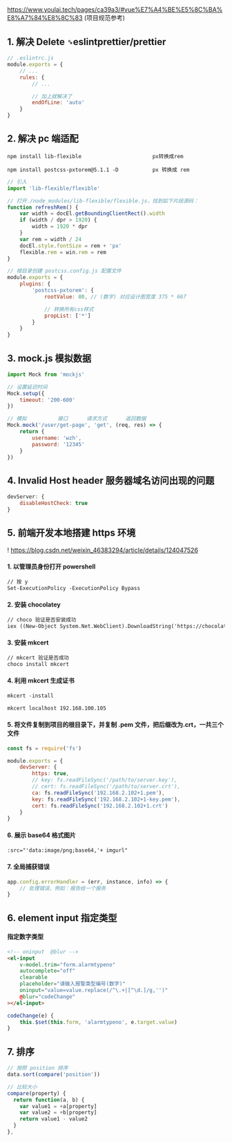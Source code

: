 ##

##

https://www.youlai.tech/pages/ca39a3/#vue%E7%A4%BE%E5%8C%BA%E8%A7%84%E8%8C%83 (项目规范参考)

## 1. 解决 Delete `␍`eslintprettier/prettier

```javascript
// .eslintrc.js
module.exports = {
    // ...
    rules: {
        // ...

        // 加上就解决了
        endOfLine: 'auto'
    }
}
```

## 2. 解决 pc 端适配

```
npm install lib-flexible                       px转换成rem

npm install postcss-pxtorem@5.1.1 -D           px 转换成 rem
```

```javascript
// 引入
import 'lib-flexible/flexible'
```

```javascript
// 打开./node_modules/lib-flexible/flexible.js，找到如下片段源码：
function refreshRem() {
    var width = docEl.getBoundingClientRect().width
    if (width / dpr > 1920) {
        width = 1920 * dpr
    }
    var rem = width / 24
    docEl.style.fontSize = rem + 'px'
    flexible.rem = win.rem = rem
}
```

```javascript
// 根目录创建 postcss.config.js 配置文件
module.exports = {
    plugins: {
        'postcss-pxtorem': {
            rootValue: 80, // (数字) 对应设计图宽度 375 * 667

            // 转换所有css样式
            propList: ['*']
        }
    }
}
```

## 3. mock.js 模拟数据

```javascript
import Mock from 'mockjs'

// 设置延迟时间
Mock.setup({
    timeout: '200-600'
})

// 模拟          接口      请求方式      返回数据
Mock.mock('/user/get-page', 'get', (req, res) => {
    return {
        username: 'wzh',
        password: '12345'
    }
})
```

## 4. Invalid Host header 服务器域名访问出现的问题

```javascript
devServer: {
    disableHostCheck: true
}
```

## 5. 前端开发本地搭建 https 环境

! https://blog.csdn.net/weixin_46383294/article/details/124047526

#### 1. 以管理员身份打开 powershell

```txt
// 按 y
Set-ExecutionPolicy -ExecutionPolicy Bypass
```

#### 2. 安装 chocolatey

```txt
// choco 验证是否安装成功
iex ((New-Object System.Net.WebClient).DownloadString('https://chocolatey.org/install.ps1'))
```

#### 3. 安装 mkcert

```txt
// mkcert 验证是否成功
choco install mkcert
```

#### 4. 利用 mkcert 生成证书

```txt
mkcert -install

mkcert localhost 192.168.100.105
```

#### 5. 将文件复制到项目的根目录下，并复制 .pem 文件，把后缀改为.crt，一共三个文件

```javascript
const fs = require('fs')

module.exports = {
    devServer: {
        https: true,
        // key: fs.readFileSync('/path/to/server.key'),
        // cert: fs.readFileSync('/path/to/server.crt'),
        ca: fs.readFileSync('192.168.2.102+1.pem'),
        key: fs.readFileSync('192.168.2.102+1-key.pem'),
        cert: fs.readFileSync('192.168.2.102+1.crt')
    }
}
```

#### 6. 展示 base64 格式图片

```txt
:src="'data:image/png;base64,'+ imgurl"
```

#### 7. 全局捕获错误

```javascript
app.config.errorHandler = (err, instance, info) => {
    // 处理错误，例如：报告给一个服务
}
```

## 6. element input 指定类型

#### 指定数字类型

```html
<!-- oninput  @blur -->
<el-input
    v-model.trim="form.alarmtypeno"
    autocomplete="off"
    clearable
    placeholder="请输入报警类型编号(数字)"
    oninput="value=value.replace(/^\.+|[^\d.]/g,'')"
    @blur="codeChange"
></el-input>
```

```js
codeChange(e) {
    this.$set(this.form, 'alarmtypeno', e.target.value)
}
```

## 7. 排序

```js
// 按照 position 排序
data.sort(compare('position'))

// 比较大小
compare(property) {
  return function(a, b) {
    var value1 = +a[property]
    var value2 = +b[property]
    return value1 - value2
  }
},
```
